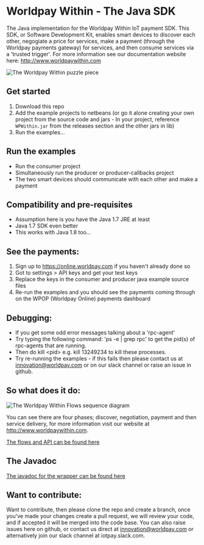 # Worldpay Within - The Java SDK

The Java implementation for the Worldpay Within IoT payment SDK. This SDK, or Software Development Kit, enables smart devices to discover each other, negogiate a price for services, make a payment (through the Worldpay payments gateway) for services, and then consume services via a 'trusted trigger'. For more information see our documentation website here: http://www.worldpaywithin.com

![The Worldpay Within puzzle piece](http://wptechinnovation.github.io/worldpay-within-sdk/images/architecture/worldpayWithinFig1.png)

## Get started
1. Download this repo
2. Add the example projects to netbeans (or go it alone creating your own project from the source code and jars - In your project, reference `WPWithin.jar` from the releases section and the other jars in lib)
3. Run the examples...

## Run the examples
* Run the consumer project
* Simultaneously run the producer or producer-callbacks project
* The two smart devices should communicate with each other and make a payment

## Compatibility and pre-requisites
* Assumption here is you have the Java 1.7 JRE at least
* Java 1.7 SDK even better
* This works with Java 1.8 too...

## See the payments:
1. Sign up to https://online.worldpay.com if you haven't already done so
2. Got to settings > API keys and get your test keys
3. Replace the keys in the consumer and producer java example source files
4. Re-run the examples and you should see the payments coming through on the WPOP (Worldpay Online) payments dashboard

## Debugging:
* If you get some odd error messages talking about a 'rpc-agent'
* Try typing the following command: 'ps -e | grep rpc' to get the pid(s) of rpc-agents that are running. 
* Then do kill &lt;pid&gt; e.g. kill 13249234 to kill these processes.
* Try re-running the examples - if this fails then please contact us at innovation@worldpay.com or on our slack channel or raise an issue in github.
  
## So what does it do:

![The Worldpay Within Flows sequence diagram](http://wptechinnovation.github.io/worldpay-within-sdk/images/architecture/serviceOverview.png)

You can see there are four phases; discover, negotiation, payment and then service delivery, for more information visit our website at http://www.worldpaywithin.com.

[The flows and API can be found here](http://wptechinnovation.github.io/worldpay-within-sdk/the-flows.html)

## The Javadoc

[The javadoc for the wrapper can be found here](http://wptechinnovation.github.io/worldpay-within-sdk/wrapper-doc/javadoc/)

## Want to contribute:

Want to contribute, then please clone the repo and create a branch, once you've made your changes create a pull request, we will review your code, and if accepted it will be merged into the code base. You can also raise issues here on github, or contact us direct at innovation@worldpay.com or alternatively join our slack channel at iotpay.slack.com.

